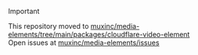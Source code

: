 > [!IMPORTANT]  
> This repository moved to [muxinc/media-elements/tree/main/packages/cloudflare-video-element](https://github.com/muxinc/media-elements/tree/main/packages/cloudflare-video-element)  
> Open issues at [muxinc/media-elements/issues](https://github.com/muxinc/media-elements/issues)
